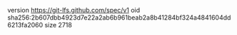 version https://git-lfs.github.com/spec/v1
oid sha256:2b607dbb4923d7e22a2ab6b961beab2a8b41284bf324a4841604dd6213fa2060
size 2718
